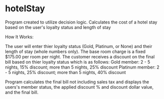 # hotelStay
Program created to utilize decision logic. Calculates the cost of a hotel stay based on the user's loyalty status and length of stay


How It Works:

The user will enter thier loyalty status (Gold, Platinum, or None) and their length of stay (whole numbers only).
The base room charge is a fixed $175.00 per room per night. The customer receives a discount on the final bill based on thier loyalty status which is as follows:
Gold member:  2 - 5 nights, 15% discount; more than 5 nights, 25% discount
Platinum member:  2 - 5 nights, 25% discount; more than 5 nights, 40% discount


Program calculates the final bill not including sales tax and displays the users's member status, the applied discount % and discount dollar value, and the final bill.
